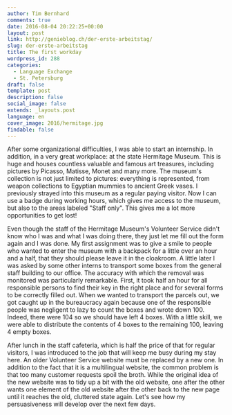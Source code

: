 ```yaml
---
author: Tim Bernhard
comments: true
date: 2016-08-04 20:22:25+00:00
layout: post
link: http://genieblog.ch/der-erste-arbeitstag/
slug: der-erste-arbeitstag
title: The first workday
wordpress_id: 288
categories:
  - Language Exchange
  - St. Petersburg
draft: false
template: post
description: false
social_image: false
extends: _layouts.post
language: en
cover_image: 2016/hermitage.jpg
findable: false
---
```


After some organizational difficulties, I was able to start an internship.
In addition, in a very great workplace: at the state Hermitage Museum.
This is huge and houses countless valuable and famous art treasures, including pictures by Picasso, Matisse, Monet and many more.
The museum's collection is not just limited to pictures: everything is represented, from weapon collections to Egyptian mummies to ancient Greek vases.
I previously strayed into this museum as a regular paying visitor.
Now I can use a badge during working hours, which gives me access to the museum, but also to the areas labeled "Staff only".
This gives me a lot more opportunities to get lost!

Even though the staff of the Hermitage Museum's Volunteer Service didn't know who I was and what I was doing there, they just let me fill out the form again and I was done.
My first assignment was to give a smile to people who wanted to enter the museum with a backpack for a little over an hour and a half, that they should please leave it in the cloakroom.
A little later I was asked by some other interns to transport some boxes from the general staff building to our office.
The accuracy with which the removal was monitored was particularly remarkable.
First, it took half an hour for all responsible persons to find their key in the right place and for several forms to be correctly filled out.
When we wanted to transport the parcels out, we got caught up in the bureaucracy again because one of the responsible people was negligent to lazy to count the boxes and wrote down 100.
Indeed, there were 104 so we should have left 4 boxes.
With a little skill, we were able to distribute the contents of 4 boxes to the remaining 100, leaving 4 empty boxes.

After lunch in the staff cafeteria, which is half the price of that for regular visitors, I was introduced to the job that will keep me busy during my stay here.
An older Volunteer Service website must be replaced by a new one.
In addition to the fact that it is a multilingual website, the common problem is that too many customer requests spoil the broth.
While the original idea of ​​the new website was to tidy up a bit with the old website, one after the other wants one element of the old website after the other back to the new page until it reaches the old, cluttered state again.
Let's see how my persuasiveness will develop over the next few days.
